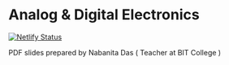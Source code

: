 # Analog & Digital Electronics

[![Netlify Status](https://api.netlify.com/api/v1/badges/8035d9b7-0f6e-4df4-a6f6-cb09e43302e6/deploy-status)](https://adelectronics.netlify.app)


PDF slides prepared by Nabanita Das ( Teacher at BIT College )
